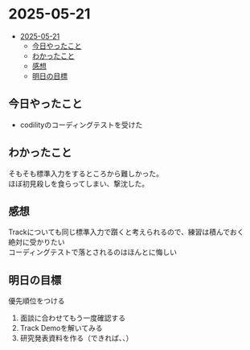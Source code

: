 # 2025-05-21  
- [2025-05-21](#2025-05-21)
  - [今日やったこと](#今日やったこと)
  - [わかったこと](#わかったこと)
  - [感想](#感想)
  - [明日の目標](#明日の目標)
## 今日やったこと  
- codilityのコーディングテストを受けた
## わかったこと  
そもそも標準入力をするところから難しかった。  
ほぼ初見殺しを食らってしまい、撃沈した。  

## 感想  
Trackについても同じ標準入力で躓くと考えられるので、練習は積んでおく  
絶対に受かりたい  
コーディングテストで落とされるのはほんとに悔しい  

## 明日の目標  
優先順位をつける  
1. 面談に合わせてもう一度確認する  
2. Track Demoを解いてみる
3. 研究発表資料を作る（できれば、、）